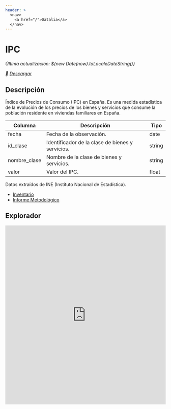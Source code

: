 ```yaml
---
header: >
  <nav>
    <a href="/">Datalia</a>
  </nav>
---
```

# IPC

<div class="grid grid-cols-4">
<div class="card">

_Última actualización:  ${new Date(now).toLocaleDateString()}_

</div>
<div class="card">

_💾 [Descargar](https://huggingface.co/datasets/datonic/spain_ipc)_

</div>
</div>

## Descripción

Índice de Precios de Consumo (IPC) en España.
Es una medida estadística de la evolución de los precios de los bienes y servicios que consume la población residente en viviendas familiares en España.

| Columna      | Descripción                                      | Tipo     |
|--------------|--------------------------------------------------|----------|
| fecha        | Fecha de la observación.                         | date     |
| id_clase     | Identificador de la clase de bienes y servicios. | string   |
| nombre_clase | Nombre de la clase de bienes y servicios.        | string   |
| valor        | Valor del IPC.                                   | float    |

Datos extraídos de INE (Instituto Nacional de Estadística).

- [Inventario](https://www.ine.es/dyngs/IOE/es/operacion.htm?numinv=30138)
- [Informe Metodológico](https://www.ine.es/dynt3/metadatos/es/RespuestaDatos.htm?oe=30138)

## Explorador

<iframe
  src="https://huggingface.co/datasets/davidgasquez/ipc/embed/viewer/default/train"
  frameborder="0"
  width="100%"
  height="560px"
></iframe>
